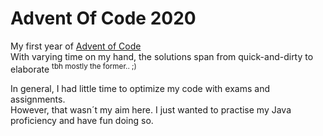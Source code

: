 # Advent Of Code 2020
My first year of [Advent of Code](https://adventofcode.com/) <br/>
With varying time on my hand, the solutions span from quick-and-dirty to elaborate <sup>tbh mostly the former.. ;)</sup>

In general, I had little time to optimize my code with exams and assignments. <br/>
However, that wasn´t my aim here. I just wanted to practise my Java proficiency and have fun doing so.
